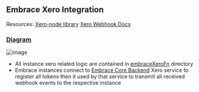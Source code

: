 ## Embrace Xero Integration

Resources:
[Xero-node library](https://github.com/XeroAPI/xero-node)
[Xero Webhook Docs](https://developer.xero.com/documentation/guides/webhooks/overview/)

### [Diagram](https://excalidraw.com/#json=uk9hk1UhDRIzcFVlJKcML,41m2cgDDsrFnr-WC8uLl-g)
![image](https://user-images.githubusercontent.com/3125784/173294500-f86224e4-9b31-41bd-aace-ae93cebfaa55.png)

- All instance xero related logic are contained in [embraceXeroFn](https://github.com/moreton-blue-software/embrace-v2/tree/master/cdk-backend/lib/lambda/legacy-functions/embraceXeroFn) directory
- Embrace instances connect to [Embrace Core Backend](https://github.com/moreton-blue-software/mb-devops/tree/dev/amplify/backend/function/embCoreBackend) Xero service to register all tokens then it used by that service to transmit all received webhook events to the respective instance
